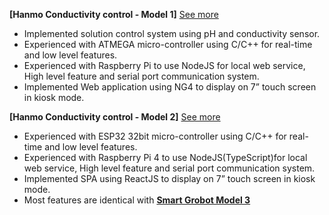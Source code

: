 **[Hanmo Conductivity control - Model 1]** [See more](https://avepha.me/personal/projects)
- Implemented solution control system using pH and conductivity sensor.
- Experienced with ATMEGA micro-controller using C/C++ for real-time and low level features.
- Experienced with Raspberry Pi to use NodeJS for local web service, High level feature and serial port communication system.
- Implemented Web application using NG4 to display on 7” touch screen in kiosk mode.

**[Hanmo Conductivity control - Model 2]** [See more](https://avepha.me/personal/projects)
- Experienced with ESP32 32bit micro-controller using C/C++ for real-time and low level features.
- Experienced with Raspberry Pi 4 to use NodeJS(TypeScript)for local web service, High level feature and serial port communication system.
- Implemented SPA using ReactJS to display on 7” touch screen in kiosk mode.
- Most features are identical with **[Smart Grobot Model 3](#sg_model3)**
